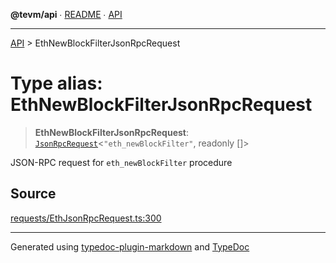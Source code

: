 **@tevm/api** ∙ [README](../README.md) ∙ [API](../API.md)

***

[API](../API.md) > EthNewBlockFilterJsonRpcRequest

# Type alias: EthNewBlockFilterJsonRpcRequest

> **EthNewBlockFilterJsonRpcRequest**: [`JsonRpcRequest`](JsonRpcRequest.md)\<`"eth_newBlockFilter"`, readonly []\>

JSON-RPC request for `eth_newBlockFilter` procedure

## Source

[requests/EthJsonRpcRequest.ts:300](https://github.com/evmts/tevm-monorepo/blob/main/vm/api/src/requests/EthJsonRpcRequest.ts#L300)

***
Generated using [typedoc-plugin-markdown](https://www.npmjs.com/package/typedoc-plugin-markdown) and [TypeDoc](https://typedoc.org/)

